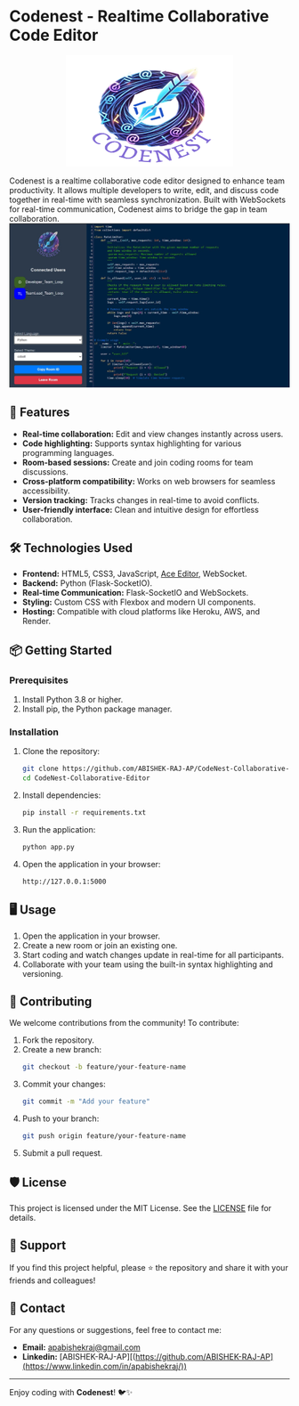 # **Codenest - Realtime Collaborative Code Editor**

<p align="center">
  <img src="public/logo.png" alt="Codenest Logo" width="300" height="200">
</p>



Codenest is a realtime collaborative code editor designed to enhance team productivity. It allows multiple developers to write, edit, and discuss code together in real-time with seamless synchronization. Built with WebSockets for real-time communication, Codenest aims to bridge the gap in team collaboration.
 ![editor](preview1.jpg)
## 🚀 **Features**

- **Real-time collaboration:** Edit and view changes instantly across users.
- **Code highlighting:** Supports syntax highlighting for various programming languages.
- **Room-based sessions:** Create and join coding rooms for team discussions.
- **Cross-platform compatibility:** Works on web browsers for seamless accessibility.
- **Version tracking:** Tracks changes in real-time to avoid conflicts.
- **User-friendly interface:** Clean and intuitive design for effortless collaboration.

## 🛠️ **Technologies Used**

- **Frontend:** HTML5, CSS3, JavaScript, [Ace Editor](https://ace.c9.io/), WebSocket.
- **Backend:** Python (Flask-SocketIO).
- **Real-time Communication:** Flask-SocketIO and WebSockets.
- **Styling:** Custom CSS with Flexbox and modern UI components.
- **Hosting:** Compatible with cloud platforms like Heroku, AWS, and Render.

## 📦 **Getting Started**

### Prerequisites
1. Install Python 3.8 or higher.
2. Install pip, the Python package manager.

### Installation

1. Clone the repository:
   ```bash
   git clone https://github.com/ABISHEK-RAJ-AP/CodeNest-Collaborative-Editor.git
   cd CodeNest-Collaborative-Editor
   ```

2. Install dependencies:
   ```bash
   pip install -r requirements.txt
   ```

3. Run the application:
   ```bash
   python app.py
   ```

4. Open the application in your browser:
   ```
   http://127.0.0.1:5000
   ```
   
## 🖥️ **Usage**

1. Open the application in your browser.
2. Create a new room or join an existing one.
3. Start coding and watch changes update in real-time for all participants.
4. Collaborate with your team using the built-in syntax highlighting and versioning.

## 🤝 **Contributing**

We welcome contributions from the community! To contribute:

1. Fork the repository.
2. Create a new branch:
   ```bash
   git checkout -b feature/your-feature-name
   ```
3. Commit your changes:
   ```bash
   git commit -m "Add your feature"
   ```
4. Push to your branch:
   ```bash
   git push origin feature/your-feature-name
   ```
5. Submit a pull request.

## 🛡️ **License**

This project is licensed under the MIT License. See the [LICENSE](LICENSE) file for details.

## 🌟 **Support**

If you find this project helpful, please ⭐ the repository and share it with your friends and colleagues!

## 📧 **Contact**

For any questions or suggestions, feel free to contact me:

- **Email:** [apabishekraj@gmail.com](mailto:apabishekraj@gmail.com)
- **Linkedin:** [ABISHEK-RAJ-AP][(https://github.com/ABISHEK-RAJ-AP](https://www.linkedin.com/in/apabishekraj/))

---

Enjoy coding with **Codenest**! 🐦✨
